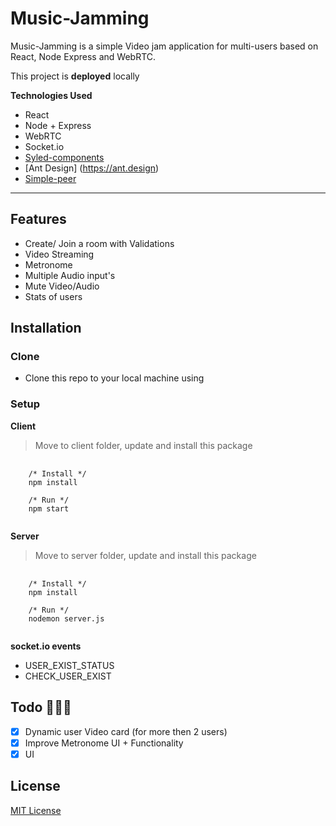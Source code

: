 # Music-Jamming

Music-Jamming is a simple Video jam application for multi-users based on React, Node Express and WebRTC.

This project is **deployed** locally

**Technologies Used**

- React
- Node + Express
- WebRTC
- Socket.io
- [Syled-components](https://styled-components.com/)
- [Ant Design] (https://ant.design)
- [Simple-peer](https://github.com/feross/simple-peer)


---

## Features

- Create/ Join a room with Validations
- Video Streaming
- Metronome
- Multiple Audio input's
- Mute Video/Audio
- Stats of users

## Installation
### Clone
- Clone this repo to your local machine using

### Setup
**Client**
> Move to client folder, update and install this package
<pre>
  <code>
    /* Install */
    npm install
    
    /* Run */
    npm start
  </code>
</pre>

**Server**
> Move to server folder, update and install this package
<pre>
  <code>
    /* Install */
    npm install
    
    /* Run */
    nodemon server.js
  </code>
</pre>

**socket.io events**
- USER_EXIST_STATUS
- CHECK_USER_EXIST

## Todo 🔨🔨🔨

- [x] Dynamic user Video card (for more then 2 users)
- [x] Improve Metronome UI + Functionality
- [x] UI

## License
[MIT License](./LICENSE)
